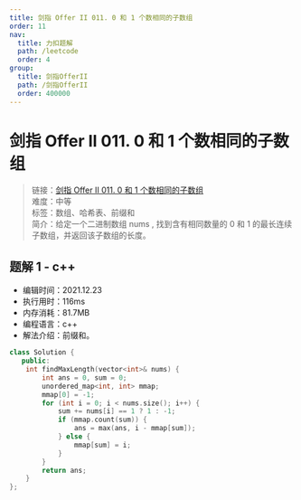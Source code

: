 ```yaml
---
title: 剑指 Offer II 011. 0 和 1 个数相同的子数组
order: 11
nav:
  title: 力扣题解
  path: /leetcode
  order: 4
group:
  title: 剑指OfferII
  path: /剑指OfferII
  order: 400000
---
```


# 剑指 Offer II 011. 0 和 1 个数相同的子数组

> 链接：[剑指 Offer II 011. 0 和 1 个数相同的子数组](https://leetcode-cn.com/problems/A1NYOS/)  
> 难度：中等  
> 标签：数组、哈希表、前缀和  
> 简介：给定一个二进制数组 nums , 找到含有相同数量的 0 和 1 的最长连续子数组，并返回该子数组的长度。

## 题解 1 - c++

- 编辑时间：2021.12.23
- 执行用时：116ms
- 内存消耗：81.7MB
- 编程语言：c++
- 解法介绍：前缀和。

```c++
class Solution {
   public:
    int findMaxLength(vector<int>& nums) {
        int ans = 0, sum = 0;
        unordered_map<int, int> mmap;
        mmap[0] = -1;
        for (int i = 0; i < nums.size(); i++) {
            sum += nums[i] == 1 ? 1 : -1;
            if (mmap.count(sum)) {
                ans = max(ans, i - mmap[sum]);
            } else {
                mmap[sum] = i;
            }
        }
        return ans;
    }
};
```
